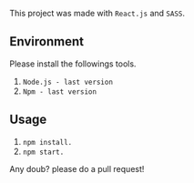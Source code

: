 
This project was made with `React.js` and `SASS`.

## Environment

Please install the followings tools.

1. `Node.js - last version`
2. `Npm - last version`


## Usage
1. `npm install.`
2. `npm start.`

Any doub? please do a pull request!
